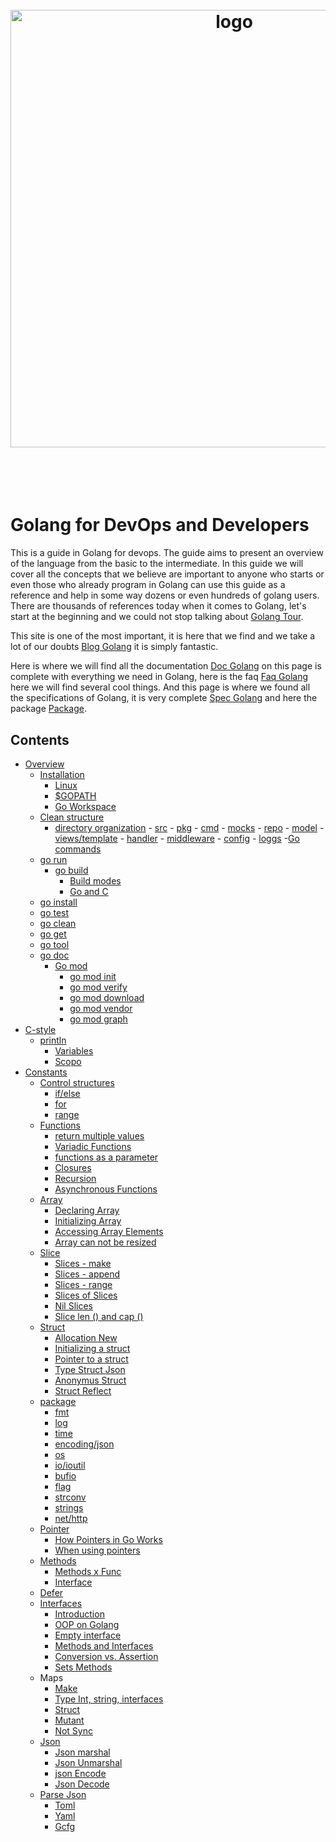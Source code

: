 <h1 align="center">
  <br />
  <img src="https://github.com/jeffotoni/goworkshopdevops/blob/master/godevops.png" alt="logo" width="700" />
  <br />
  <br />
  <br />
</h1>

# Golang for DevOps and Developers

This is a guide in Golang for devops. The guide aims to present an overview of the language from the basic to the intermediate. In this guide we will cover all the concepts that we believe are important to anyone who starts or even those who already program in Golang can use this guide as a reference and help in some way dozens or even hundreds of golang users.
There are thousands of references today when it comes to Golang, let's start at the beginning and we could not stop talking about [Golang Tour](https://tour.golang.org).

This site is one of the most important, it is here that we find and we take a lot of our doubts [Blog Golang](https://blog.golang.org/) it is simply fantastic.

Here is where we will find all the documentation [Doc Golang](https://golang.org/doc/) on this page is complete with everything we need in Golang, here is the faq [Faq Golang](https://golang.org/doc/faq) here we will find several cool things.
And this page is where we found all the specifications of Golang, it is very complete [Spec Golang](https://golang.org/ref/spec)
and here the package [Package](https://golang.org/src/).
## Contents

- [Overview](#overview)
  - [Installation](#installation)
     - [Linux](#linux)
     - [$GOPATH](#gopath)
     - [Go Workspace](#goworkspace)
   - [Clean structure](#cleanstructure)
        - [directory organization](#)
         - [src](#)
         - [pkg](#)
         - [cmd](#)
         - [mocks](#)
         - [repo](#)
         - [model](#)
         - [views/template](#)
         - [handler](#)
         - [middleware](#)
         - [config](#)
         - [loggs](#)
-[Go commands](#gocommands)
  - [go run](#gorun) 
    - [go build](#gobuild)
      - [Build modes](#gobuildmodes)
      - [Go and C](#goandc)
  - [go install](#goinstall)
  - [go test](#gotest)
  - [go clean](#goclean)
  - [go get](#goget)
  - [go tool](#gotool)
  - [go doc](#godoc)
    - [Go mod](#gomod)
       - [go mod init](#gomodinit)
       - [go mod verify](#gomodverify)
       - [go mod download](#gomoddownload)
       - [go mod vendor](#gomodvendor)
       - [go mod graph](#gomodgraph)
- [C-style](#cstyle)
  - [println](#println)
     - [Variables](#variables)
      - [Scopo](#scopo)
- [Constants](#constants)
  - [Control structures](#controlstructures)
      - [if/else](#ifelse)
      - [for](#for)
      - [range](#range)
  - [Functions](#functions)
    - [return multiple values](#returnmulti) 
    - [Variadic Functions](#variadicfunc) 
    - [functions as a parameter](#funcparameter) 
    - [Closures](#closures)
    - [Recursion](#recursion)
    - [Asynchronous Functions](#asynchromous)
  - [Array](#array)
    - [Declaring Array](#)
    - [Initializing Array](#)
    - [Accessing Array Elements](#)
    - [Array can not be resized](#)
  - [Slice](#slice)
    - [Slices - make](#)
    - [Slices - append](#)
    - [Slices - range](#)
    - [Slices of Slices](#)
    - [Nil Slices](#)
    - [Slice len () and cap ()](#)
  - [Struct](#struct)
    - [Allocation New](#allocationnew)
    - [Initializing a struct](#structinit)
    - [Pointer to a struct](#structpointer)
    - [Type Struct Json](#structjson)
    - [Anonymus Struct](#structanonymus)
    - [Struct Reflect](#structreflect)
  - [package](#package)
    - [fmt](#fmt)
    - [log](#log)
    - [time](#time)
    - [encoding/json](#encodingjson)
    - [os](#os)
    - [io/ioutil](#ioutil)
    - [bufio](#bufio)
    - [flag](#flag)
    - [strconv](#strconv)
    - [strings](#strings)
    - [net/http](#nethttp)
  - [Pointer](#pointer)
    - [How Pointers in Go Works](#howpointers)
    - [When using pointers](#whenusingpointers)
  - [Methods](#methods)
    - [Methods x Func](#methodsfunc)
    - [Interface](#interface)
   - [Defer](#defer)
   - [Interfaces](#interfaces)
     - [Introduction](#introducaointerface)
     - [OOP on Golang](#oopgolang)
     - [Empty interface](#emptyinterface)
     - [Methods and Interfaces](#methodsandinterfaces)
     - [Conversion vs. Assertion](#conversionvsassertion)
     - [Sets Methods](#setmethods)
   - Maps
     - [Make](#)
     - [Type Int, string, interfaces](#)
     - [Struct](#)
     - [Mutant](#)
     - [Not Sync](#)
   - [Json](#Json)
     - [Json marshal](#jsonmarshal)
     - [Json Unmarshal](#jsonunmarshal)
     - [json Encode](#jsonencode)
     - [Json Decode](#jsondecode)
   - [Parse Json](#Json)
     - [Toml](#jsontoml)
     - [Yaml](#jsonyaml)
     - [Gcfg](#jsongcfg)
      
    
   
